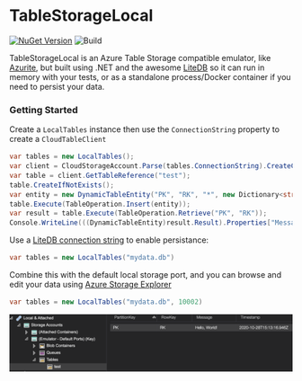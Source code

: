# TableStorageLocal

[![NuGet Version](http://img.shields.io/nuget/v/TableStorageLocal.svg?style=flat)](https://www.nuget.org/packages/TableStorageLocal/)
![Build](https://github.com/CraftyFella/TableStorageLocal/workflows/Build/badge.svg)

TableStorageLocal is an Azure Table Storage compatible emulator, like [Azurite](https://github.com/Azure/Azurite), but built using .NET and the awesome [LiteDB](https://www.litedb.org/) so it can run in memory with your tests, or as a standalone process/Docker container if you need to persist your data.

### Getting Started

Create a `LocalTables` instance then use the `ConnectionString` property to create a `CloudTableClient`

```csharp
var tables = new LocalTables();
var client = CloudStorageAccount.Parse(tables.ConnectionString).CreateCloudTableClient();
var table = client.GetTableReference("test");
table.CreateIfNotExists();
var entity = new DynamicTableEntity("PK", "RK", "*", new Dictionary<string, EntityProperty>() { { "Message", EntityProperty.GeneratePropertyForString("Hello, World!") } });
table.Execute(TableOperation.Insert(entity));
var result = table.Execute(TableOperation.Retrieve("PK", "RK"));
Console.WriteLine(((DynamicTableEntity)result.Result).Properties["Message"]);
```

Use a [LiteDB connection string](https://www.litedb.org/docs/connection-string/) to enable persistance:
```csharp
var tables = new LocalTables("mydata.db")
```

Combine this with the default local storage port, and you can browse and edit your data using [Azure Storage Explorer](https://azure.microsoft.com/en-us/features/storage-explorer/)
```csharp
var tables = new LocalTables("mydata.db", 10002)
```

![Storage Explorer](StorageExplorer.png)
